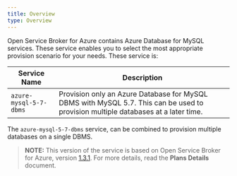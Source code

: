 ```yaml
---
title: Overview
type: Overview
---
```


Open Service Broker for Azure contains Azure Database for MySQL services. These service enables you to select the most appropriate provision scenario for your needs. These service is:

| Service Name | Description |
|--------------|-------------|
| `azure-mysql-5-7-dbms` | Provision only an Azure Database for MySQL DBMS with MySQL 5.7. This can be used to provision multiple databases at a later time. |

The `azure-mysql-5-7-dbms` service, can be combined to provision multiple databases on a single DBMS.

>**NOTE:** This version of the service is based on Open Service Broker for Azure, version [1.3.1](https://github.com/Azure/open-service-broker-azure/releases).
For more details, read the **Plans Details** document.
